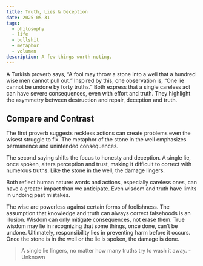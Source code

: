 ```yaml
---
title: Truth, Lies & Deception
date: 2025-05-31
tags:
  - philosophy
  - life
  - bullshit
  - metaphor
  - volumen
description: A few things worth noting.
---
```


A Turkish proverb says, “A fool may throw a stone into a well that a hundred wise men cannot pull out.” Inspired by this, one observation is, “One lie cannot be undone by forty truths.” Both express that a single careless act can have severe consequences, even with effort and truth. They highlight the asymmetry between destruction and repair, deception and truth.

## Compare and Contrast

The first proverb suggests reckless actions can create problems even the wisest struggle to fix. The metaphor of the stone in the well emphasizes permanence and unintended consequences.

The second saying shifts the focus to honesty and deception. A single lie, once spoken, alters perception and trust, making it difficult to correct with numerous truths. Like the stone in the well, the damage lingers.

Both reflect human nature: words and actions, especially careless ones, can have a greater impact than we anticipate. Even wisdom and truth have limits in undoing past mistakes.

The wise are powerless against certain forms of foolishness. The assumption that knowledge and truth can always correct falsehoods is an illusion. Wisdom can only mitigate consequences, not erase them. True wisdom may lie in recognizing that some things, once done, can’t be undone. Ultimately, responsibility lies in preventing harm before it occurs. Once the stone is in the well or the lie is spoken, the damage is done.

> A single lie lingers, no matter how many truths try to wash it away. - Unknown
